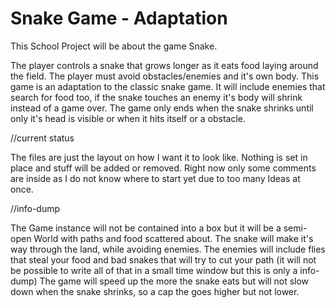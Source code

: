 # Snake Game - Adaptation
This School Project will be about the game Snake.

The player controls a snake that grows longer as it eats food laying around the field. The player must avoid obstacles/enemies and it's own body.
This game is an adaptation to the classic snake game. 
It will include enemies that search for food too, if the snake touches an enemy it's body will shrink instead of a game over.
The game only ends when the snake shrinks until only it's head is visible or when it hits itself or a obstacle.

//current status

The files are just the layout on how I want it to look like. Nothing is set in place and stuff will be added or removed. 
Right now only some comments are inside as I do not know where to start yet due to too many Ideas at once.

//info-dump

The Game instance will not be contained into a box but it will be a semi-open World with paths and food scattered about.
The snake will make it's way through the land, while avoiding enemies. 
The enemies will include flies that steal your food and bad snakes that will try to cut your path (it will not be possible to write all of that in a small time window but this is only a info-dump)
The game will speed up the more the snake eats but will not slow down when the snake shrinks, so a cap the goes higher but not lower.

